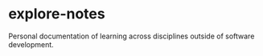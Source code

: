 # explore-notes

Personal documentation of learning across disciplines outside of software development.
